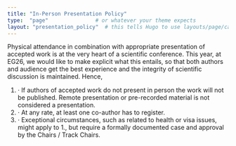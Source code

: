 ```yaml
---
title: "In-Person Presentation Policy"
type:  "page"               # or whatever your theme expects
layout: "presentation_policy"  # this tells Hugo to use layouts/page/call_for_full_papers.html
---
```


 Physical attendance in combination with appropriate presentation of accepted work is at the very heart of a scientific conference. This year, at EG26, we would like to make explicit what this entails, so that both authors and audience get the best experience and the integrity of scientific discussion is maintained. Hence,

1. · If authors of accepted work do not present in person the work will not be published. Remote presentation or pre-recorded material is not considered a presentation.
2. · At any rate, at least one co-author has to register.
3. · Exceptional circumstances, such as related to health or visa issues, might apply to 1., but require a formally documented case and approval by the Chairs / Track Chairs.


